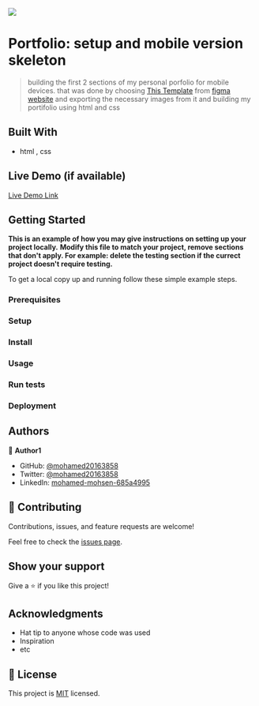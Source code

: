 ![](https://img.shields.io/badge/Microverse-blueviolet)

# Portfolio: setup and mobile version skeleton
> building the first 2 sections of my personal porfolio for mobile devices.
that was done by choosing [This Template](https://www.figma.com/file/l7SqJ3ZfkAKih9sFxvWSR4/Microverse-Student-Project-1?node-id=48%3A988) from [figma website](https://www.figma.com/files/recent?fuid=1117928134273947127) and exporting the necessary images from it and building my portifolio using html and css 


## Built With

- html , css


## Live Demo (if available)

[Live Demo Link](https://mohamed20163858.github.io/my-portfolio/)


## Getting Started

**This is an example of how you may give instructions on setting up your project locally.**
**Modify this file to match your project, remove sections that don't apply. For example: delete the testing section if the currect project doesn't require testing.**


To get a local copy up and running follow these simple example steps.

### Prerequisites

### Setup

### Install

### Usage

### Run tests

### Deployment



## Authors

👤 **Author1**

- GitHub: [@mohamed20163858](https://github.com/mohamed20163858)
- Twitter: [@mohamed20163858](https://twitter.com/mohamed20163858)
- LinkedIn: [mohamed-mohsen-685a4995](https://www.linkedin.com/in/mohamed-mohsen-685a4995/)


## 🤝 Contributing

Contributions, issues, and feature requests are welcome!

Feel free to check the [issues page](../../issues/).

## Show your support

Give a ⭐️ if you like this project!

## Acknowledgments

- Hat tip to anyone whose code was used
- Inspiration
- etc

## 📝 License

This project is [MIT](./MIT.md) licensed.